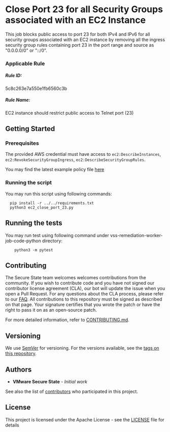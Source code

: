 # Close Port 23 for all Security Groups associated with an EC2 Instance

This job blocks public access to port 23 for both IPv4 and IPv6 for all security groups associated with an EC2 instance by removing all the ingress security group rules containing port 23 in the port range and source as "0.0.0.0/0" or "::/0".

### Applicable Rule

##### Rule ID:
5c8c263e7a550e1fb6560c3b

##### Rule Name:
EC2 instance should restrict public access to Telnet port (23)

## Getting Started

### Prerequisites

The provided AWS credential must have access to `ec2:DescribeInstances`, `ec2:RevokeSecurityGroupIngress`, `ec2:DescribeSecurityGroupRules`.

You may find the latest example policy file [here](minimum_policy.json)

### Running the script

You may run this script using following commands:
```shell script
  pip install -r ../../requirements.txt
  python3 ec2_close_port_23.py
```

## Running the tests
You may run test using following command under vss-remediation-worker-job-code-python directory:
```shell script
    python3 -m pytest
```

## Contributing
The Secure State team welcomes welcomes contributions from the community. If you wish to contribute code and you have not signed our contributor license agreement (CLA), our bot will update the issue when you open a Pull Request. For any questions about the CLA process, please refer to our [FAQ](https://cla.vmware.com/faq).
All contributions to this repository must be signed as described on that page. Your signature certifies that you wrote the patch or have the right to pass it on as an open-source patch.

For more detailed information, refer to [CONTRIBUTING.md](../../../CONTRIBUTING.md).

## Versioning

We use [SemVer](http://semver.org/) for versioning. For the versions available, see the [tags on this repository](https://github.com/vmware-samples/secure-state-remediation-jobs/tags).

## Authors

* **VMware Secure State** - *Initial work*

See also the list of [contributors](https://github.com/vmware-samples/secure-state-remediation-jobs/contributors) who participated in this project.

## License

This project is licensed under the Apache License - see the [LICENSE](https://github.com/vmware-samples/secure-state-remediation-jobs/blob/master/LICENSE.txt) file for details
